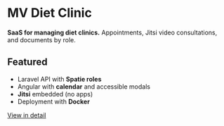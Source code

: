 # MV Diet Clinic

**SaaS for managing diet clinics.**
Appointments, Jitsi video consultations, and documents by role.

## Featured
- Laravel API with **Spatie roles**
- Angular with **calendar** and accessible modals
- **Jitsi** embedded (no apps)
- Deployment with **Docker**

[View in detail](proyectos/detalle.html?src=content/proyectos/clinica-mv&title=Cl%C3%ADnica%20Diet%C3%A9tica%20MV)